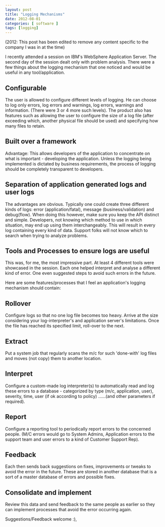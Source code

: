 ```yaml
---
layout: post
title: "Logging Mechanisms"
date: 2012-08-01
categories: [ software ]
tags: [logging]
---
```

(2012: This post has been edited to remove any content specific to the company I was in at the time)

I recently attended a session on IBM's WebSphere Application Server. The second day of the session dealt only with problem analysis. There were a few things about the logging mechanism that one noticed and would be useful in any tool/application.

## Configurable
The user is allowed to configure different levels of logging. He can choose to log only errors, log errors and warnings, log errors, warnings and information. (There were 3 or 4 more such levels). The product also has features such as allowing the user to configure the size of a log file (after exceeding which, another physical file should be used) and specifying how many files to retain. 

## Built over a framework
Advantage: This allows developers of the application to concentrate on what is important - developing the application. Unless the logging being implemented is dictated by business requirements, the process of logging should be completely transparent to developers. 

## Separation of application generated logs and user logs
The advantages are obvious. Typically one could create three different kinds of logs: error (application/fatal), message (business/validation) and debug(flow). When doing this however, make sure you keep the API distinct and simple. Developers, not knowing which method to use in which situation, may end up using them interchangeably. This will result in every log containing every kind of data. Support folks will not know which to search when trying to analyze problems.

## Tools and Processes to ensure logs are useful
This was, for me, the most impressive part. At least 4 different tools were showcased in the session. Each one helped interpret and analyse a different kind of error. One even suggested steps to avoid such errors in the future. 

Here are some features/processes that I feel an application's logging mechanism should contain:

## Rollover
Configure logs so that no one log file becomes too heavy. Arrive at the size considering your log-interpreter's and application server's limitations. Once the file has reached its specified limit, roll-over to the next. 

## Extract
Put a system job that regularly scans the m/c for such 'done-with' log files and moves (not copy) them to another location. 

## Interpret
Configure a custom-made log interpreter(s) to automatically read and log these errors to a database - categorized by type (m/c, application, user), severity, time, user (if ok according to policy) ......(and other parameters if required).

## Report
Configure a reporting tool to periodically report errors to the concerned people. (M/C errors would go to System Admins, Application errors to the support team and user errors to a kind of Customer Support Rep).

## Feedback
Each then sends back suggestions on fixes, improvements or tweaks to avoid the error in the future. These are stored in another database that is a sort of a master database of errors and possible fixes.

## Consolidate and implement
Review this data and send feedback to the same people as earlier so they can implement processes that avoid the error occurring again.

Suggestions/Feedback welcome :),

